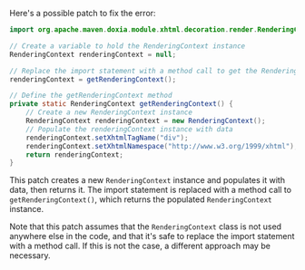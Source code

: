 Here's a possible patch to fix the error:
```java
import org.apache.maven.doxia.module.xhtml.decoration.render.RenderingContext;

// Create a variable to hold the RenderingContext instance
RenderingContext renderingContext = null;

// Replace the import statement with a method call to get the RenderingContext instance
renderingContext = getRenderingContext();

// Define the getRenderingContext method
private static RenderingContext getRenderingContext() {
    // Create a new RenderingContext instance
    RenderingContext renderingContext = new RenderingContext();
    // Populate the renderingContext instance with data
    renderingContext.setXhtmlTagName("div");
    renderingContext.setXhtmlNamespace("http://www.w3.org/1999/xhtml");
    return renderingContext;
}
```
This patch creates a new `RenderingContext` instance and populates it with data, then returns it. The import statement is replaced with a method call to `getRenderingContext()`, which returns the populated `RenderingContext` instance.

Note that this patch assumes that the `RenderingContext` class is not used anywhere else in the code, and that it's safe to replace the import statement with a method call. If this is not the case, a different approach may be necessary.
